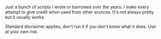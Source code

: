 Just a bunch of scripts I wrote or borrowed over the years. I make every attempt to give credit when used from other sources. It's not always pretty but it usually works.

Standard disclaimer applies, don't run it if you don't know what it does. Use at your own risk.

